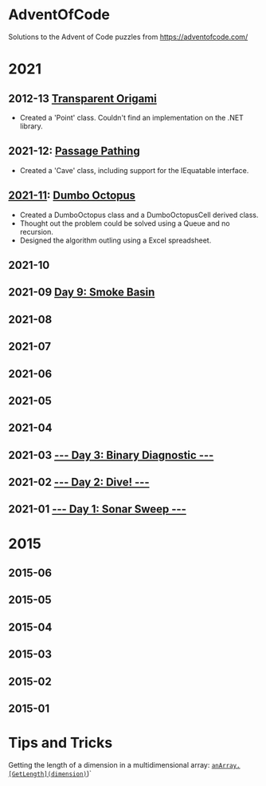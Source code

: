 # AdventOfCode
Solutions to the Advent of Code puzzles from https://adventofcode.com/


# 2021

## 2012-13 [Transparent Origami](https://adventofcode.com/2021/day/13)
* Created a 'Point' class. Couldn't find an implementation on the .NET library.

## 2021-12: [Passage Pathing](https://adventofcode.com/2021/day/12)
* Created a 'Cave' class, including support for the IEquatable interface.

## [2021-11](https://github.com/HashTag42/AdventOfCode/tree/main/2021/2021-11): [Dumbo Octopus](https://adventofcode.com/2021/day/11)
* Created a DumboOctopus class and a DumboOctopusCell derived class.
* Thought out the problem could be solved using a Queue and no recursion.
* Designed the algorithm outling using a Excel spreadsheet.

## 2021-10

## 2021-09 [Day 9: Smoke Basin](https://adventofcode.com/2021/day/9)

## 2021-08

## 2021-07

## 2021-06

## 2021-05

## 2021-04

## 2021-03 [--- Day 3: Binary Diagnostic ---](https://adventofcode.com/2021/day/3)

## 2021-02 [--- Day 2: Dive! ---](https://adventofcode.com/2021/day/2)

## 2021-01 [--- Day 1: Sonar Sweep ---](https://adventofcode.com/2021/day/1)

# 2015

## 2015-06

## 2015-05

## 2015-04

## 2015-03

## 2015-02

## 2015-01


# Tips and Tricks

Getting the length of a dimension in a multidimensional array: [`anArray.[GetLength](dimension)`](https://docs.microsoft.com/en-us/dotnet/api/system.array.getlength))`